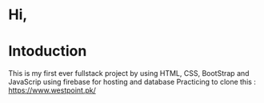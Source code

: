 Hi,
===========
Intoduction
===========
This is my first ever fullstack project by using HTML, CSS, BootStrap and JavaScrip
using firebase for hosting and database 
Practicing to clone this : https://www.westpoint.pk/

